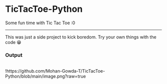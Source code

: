 # TicTacToe-Python
Some fun time with Tic Tac Toe :0
_______________________________________________________________________________________________________
This was just a side project to kick boredom. Try your own things with the code 😁

<h3>Output</h3>
<br>
!https://github.com/Mohan-Gowda-T/TicTacToe-Python/blob/main/image.png?raw=true
